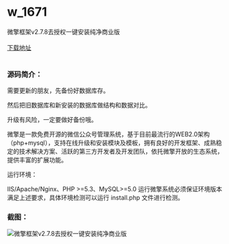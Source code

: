 # w_1671
微擎框架v2.7.8去授权一键安装纯净商业版
<br/></br>
[下载地址](https://www.uuid2.com/1671.html "下载地址")
<br/></br>
<h3>源码简介：</h3>
<p>需要更新的朋友，先备份好数据库存。<p>
<p>然后把旧数据库和新安装的数据库做结构和数据对比。<p>
<p>升级有风险，一定要做好备份哦。<p>
<p>微擎是一款免费开源的微信公众号管理系统，基于目前最流行的WEB2.0架构（php+mysql），支持在线升级和安装模块及模板，拥有良好的开发框架、成熟稳定的技术解决方案、活跃的第三方开发者及开发团队，依托微擎开放的生态系统，提供丰富的扩展功能。<p>
<p>运行环境：<p>
<p>IIS/Apache/Nginx、PHP >=5.3、MySQL>=5.0 运行微擎系统必须保证环境版本满足上述要求，具体环境检测可以运行 install.php 文件进行检测。<p>
<h3>截图：</h3>
<img src="https://www.uuid2.com/wp-content/uploads/img/202110/1261b8c545.png" alt="微擎框架v2.7.8去授权一键安装纯净商业版">
